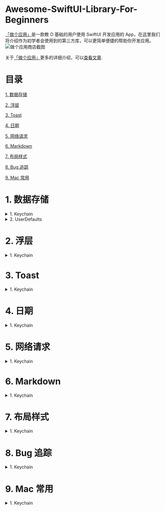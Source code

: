 # Awesome-SwiftUI-Library-For-Beginners
[「做个应用」](https://apps.apple.com/cn/app/%E5%81%9A%E4%B8%AA%E5%BA%94%E7%94%A8-swiftui-0-%E5%9F%BA%E7%A1%80%E5%BC%80%E5%8F%91%E5%BA%94%E7%94%A8/id1578873606)是一款教 O 基础的用户使用 SwiftUI 开发应用的 App，在这里我们将介绍作为初学者会使用到的第三方库，可以更简单便捷的帮助你开发应用。
![做个应用商店截图](https://github.com/xiaoxidong/Awesome-Library-For-SwiftUI-Beginners/assets/3838258/6db4e5b3-dac0-40e9-82b3-087904497049)

关于[「做个应用」](https://apps.apple.com/cn/app/%E5%81%9A%E4%B8%AA%E5%BA%94%E7%94%A8-swiftui-0-%E5%9F%BA%E7%A1%80%E5%BC%80%E5%8F%91%E5%BA%94%E7%94%A8/id1578873606)更多的详细介绍，可以[查看文章](https://juejin.cn/post/7308676997051072551).

# 目录
[1. 数据存储](https://github.com/xiaoxidong/Awesome-Library-For-SwiftUI-Beginners/blob/main/README.md#1-%E6%95%B0%E6%8D%AE%E5%AD%98%E5%82%A8)

[2. 浮层](https://github.com/xiaoxidong/Awesome-Library-For-SwiftUI-Beginners/blob/main/README.md#2-%E6%B5%AE%E5%B1%82)

[3. Toast](https://github.com/xiaoxidong/Awesome-Library-For-SwiftUI-Beginners/blob/main/README.md#3-toast)

[4. 日期](https://github.com/xiaoxidong/Awesome-Library-For-SwiftUI-Beginners/blob/main/README.md#4-%E6%97%A5%E6%9C%9F)

[5. 网络请求](https://github.com/xiaoxidong/Awesome-Library-For-SwiftUI-Beginners/blob/main/README.md#5-%E7%BD%91%E7%BB%9C%E8%AF%B7%E6%B1%82)

[6. Markdown](https://github.com/xiaoxidong/Awesome-Library-For-SwiftUI-Beginners/blob/main/README.md#6-markdown)

[7. 布局样式](https://github.com/xiaoxidong/Awesome-Library-For-SwiftUI-Beginners/blob/main/README.md#7-%E5%B8%83%E5%B1%80%E6%A0%B7%E5%BC%8F)

[8. Bug 追踪](https://github.com/xiaoxidong/Awesome-Library-For-SwiftUI-Beginners/blob/main/README.md#8-bug-%E8%BF%BD%E8%B8%AA)

[9. Mac 常用](https://github.com/xiaoxidong/Awesome-Library-For-SwiftUI-Beginners/blob/main/README.md#9-mac-%E5%B8%B8%E7%94%A8)

# 1. 数据存储
<details>
<summary>1. Keychain</summary>

# 简介
如果我们希望保存一些数据，在用户删除应用之后依然可以保存在设备上，我们可以选择 Keychain，比如我们的应用会保存用户的下载时间，比如有些应用会提示一个新下载的用户上次登陆的账号，这些信息都可以保存在 Keychain 里，即使用户删除设备之后，信息依然存在。

需要注意的时候，只能保存一些简单的数据。

# 链接
[KeychainAccess](https://github.com/kishikawakatsumi/KeychainAccess)

# 基础使用
- 保存一个字符串
```swift
let keychain = Keychain(service: "com.example.github-token")
keychain["kishikawakatsumi"] = "01234567-89ab-cdef-0123-456789abcdef"
```

- 保存 Data 数据
```swift
keychain[data: "secret"] = NSData(contentsOfFile: "secret.bin")
```

- 获取数据
```swift
let token = keychain["kishikawakatsumi"]
let token = keychain[string: "kishikawakatsumi"]
let secretData = keychain[data: "secret"]
```
需要注意获取到的可能为 nil 需要处理判断。

- 删除数据
```swift
keychain["kishikawakatsumi"] = nil
```
```swift
do {
    try keychain.remove("kishikawakatsumi")
} catch let error {
    print("error: \(error)")
}
```

还有一些其他的操作，可以查看链接。

</details>

<details>
<summary>2. UserDefaults</summary>

  # 简介

# 链接
[KeychainAccess](https://github.com/kishikawakatsumi/KeychainAccess)

# 基础使用

</details>

# 2. 浮层
<details>
<summary>1. Keychain</summary>

# 简介

# 链接
[KeychainAccess](https://github.com/kishikawakatsumi/KeychainAccess)

# 基础使用

</details>


# 3. Toast
<details>
<summary>1. Keychain</summary>

# 简介

# 链接
[KeychainAccess](https://github.com/kishikawakatsumi/KeychainAccess)

# 基础使用

</details>

# 4. 日期
<details>
<summary>1. Keychain</summary>

# 简介

# 链接
[KeychainAccess](https://github.com/kishikawakatsumi/KeychainAccess)

# 基础使用

</details>

# 5. 网络请求
<details>
<summary>1. Keychain</summary>

# 简介

# 链接
[KeychainAccess](https://github.com/kishikawakatsumi/KeychainAccess)

# 基础使用

</details>


# 6. Markdown
<details>
<summary>1. Keychain</summary>

# 简介

# 链接
[KeychainAccess](https://github.com/kishikawakatsumi/KeychainAccess)

# 基础使用

</details>


# 7. 布局样式
<details>
<summary>1. Keychain</summary>

# 简介

# 链接
[KeychainAccess](https://github.com/kishikawakatsumi/KeychainAccess)

# 基础使用

</details>


# 8. Bug 追踪
<details>
<summary>1. Keychain</summary>

# 简介

# 链接
[KeychainAccess](https://github.com/kishikawakatsumi/KeychainAccess)

# 基础使用

</details>



# 9. Mac 常用
<details>
<summary>1. Keychain</summary>

# 简介

# 链接
[KeychainAccess](https://github.com/kishikawakatsumi/KeychainAccess)

# 基础使用

</details>
